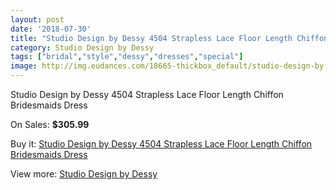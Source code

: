 ```yaml
---
layout: post
date: '2018-07-30'
title: "Studio Design by Dessy 4504 Strapless Lace Floor Length Chiffon Bridesmaids Dress"
category: Studio Design by Dessy
tags: ["bridal","style","dessy","dresses","special"]
image: http://img.eudances.com/18665-thickbox_default/studio-design-by-dessy-4504-strapless-lace-floor-length-chiffon-bridesmaids-dress.jpg
---
```

Studio Design by Dessy 4504 Strapless Lace Floor Length Chiffon Bridesmaids Dress

On Sales: **$305.99**
<a href="https://www.eudances.com/en/studio-design-by-dessy/5549-studio-design-by-dessy-4504-strapless-lace-floor-length-chiffon-bridesmaids-dress.html"><amp-img layout="responsive" width="600" height="600" src="//img.eudances.com/18665-thickbox_default/studio-design-by-dessy-4504-strapless-lace-floor-length-chiffon-bridesmaids-dress.jpg" alt="Studio Design by Dessy 4504 Strapless Lace Floor Length Chiffon Bridesmaids Dress 0" /></a>
<a href="https://www.eudances.com/en/studio-design-by-dessy/5549-studio-design-by-dessy-4504-strapless-lace-floor-length-chiffon-bridesmaids-dress.html"><amp-img layout="responsive" width="600" height="600" src="//img.eudances.com/18666-thickbox_default/studio-design-by-dessy-4504-strapless-lace-floor-length-chiffon-bridesmaids-dress.jpg" alt="Studio Design by Dessy 4504 Strapless Lace Floor Length Chiffon Bridesmaids Dress 1" /></a>

Buy it: [Studio Design by Dessy 4504 Strapless Lace Floor Length Chiffon Bridesmaids Dress](https://www.eudances.com/en/studio-design-by-dessy/5549-studio-design-by-dessy-4504-strapless-lace-floor-length-chiffon-bridesmaids-dress.html "Studio Design by Dessy 4504 Strapless Lace Floor Length Chiffon Bridesmaids Dress")

View more: [Studio Design by Dessy](https://www.eudances.com/en/97-studio-design-by-dessy "Studio Design by Dessy")